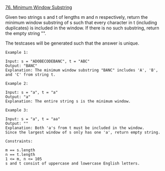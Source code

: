 [76. Minimum Window Substring](https://leetcode.com/problems/minimum-window-substring/)

Given two strings s and t of lengths m and n respectively, return the minimum window
substring
of s such that every character in t (including duplicates) is included in the window. If there is no such substring,
return the empty string "".

The testcases will be generated such that the answer is unique.

```
Example 1:

Input: s = "ADOBECODEBANC", t = "ABC"
Output: "BANC"
Explanation: The minimum window substring "BANC" includes 'A', 'B', and 'C' from string t.

```

```
Example 2:

Input: s = "a", t = "a"
Output: "a"
Explanation: The entire string s is the minimum window.
```

```
Example 3:

Input: s = "a", t = "aa"
Output: ""
Explanation: Both 'a's from t must be included in the window.
Since the largest window of s only has one 'a', return empty string.
 ```

```
Constraints:

m == s.length
n == t.length
1 <= m, n <= 105
s and t consist of uppercase and lowercase English letters.
```